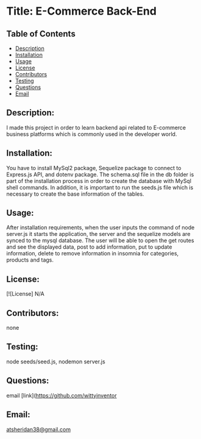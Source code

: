 
  # Title: E-Commerce Back-End
  ## Table of Contents 
  - [Description](#description) 
  - [Installation](#installation) 
  - [Usage](#usage) 
  - [License](#license) 
  - [Contributors](#contributors) 
  - [Testing](#testing) 
  - [Questions](#questions) 
  - [Email](#email) 

  ## Description:  
  I made this project in order to learn backend api related to E-commerce business platforms which is commonly used in the developer world. 
    
  ## Installation: 
You have to install MySql2 package, Sequelize package to connect to Express.js API, and dotenv package. The schema.sql file in the db folder is part of the installation process in order to create the database with MySql shell commands. In addition, it is important to run  the seeds.js file which is necessary to create the base information of the tables.

  
  ## Usage: 
  After installation requirements, when the user inputs the command of node server.js it starts the application, the server and the sequelize models are synced to the mysql database. The user will be able to open the get routes and see the displayed data, post to add information, put to update information, delete to remove information in insomnia for categories, products and tags. 
  
  ## License: 
  [![License] N/A
  
  ## Contributors: 
  none 
  
  ## Testing: 
  node seeds/seed.js, nodemon server.js
  
  ## Questions: 
  email [link](https://github.com/wittyinventor 
  
  ## Email: 
  atsheridan38@gmail.com
